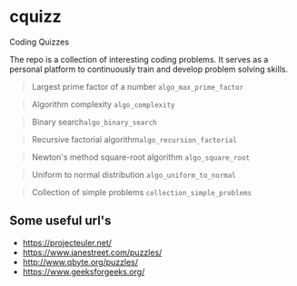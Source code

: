 # cquizz
Coding Quizzes

The repo is a collection of interesting coding problems. It serves as a personal platform to continuously train and 
develop problem solving skills.

> Largest prime factor of a number ```algo_max_prime_factor```

> Algorithm complexity ```algo_complexity```

> Binary search```algo_binary_search```

> Recursive factorial algorithm```algo_recursion_factorial```

> Newton's method square-root algorithm ```algo_square_root```

> Uniform to normal distribution ```algo_uniform_to_normal```

> Collection of simple problems ```collection_simple_problems```


Some useful url's
-----------------

- https://projecteuler.net/
- https://www.janestreet.com/puzzles/
- http://www.qbyte.org/puzzles/
- https://www.geeksforgeeks.org/



